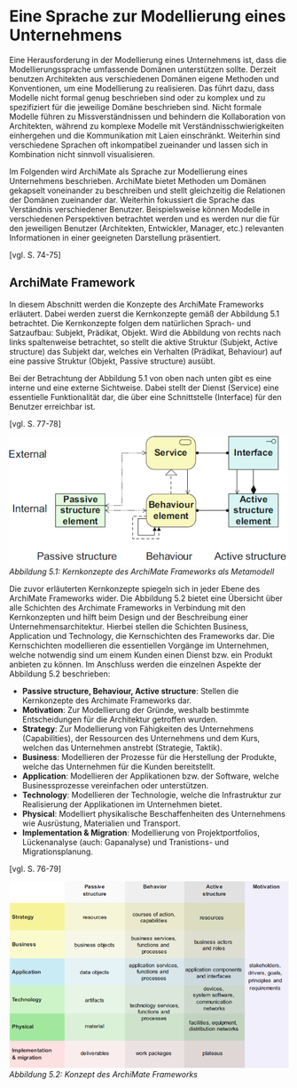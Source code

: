 # Eine Sprache zur Modellierung eines Unternehmens

Eine Herausforderung in der Modellierung eines Unternehmens ist, dass die Modellierungssprache umfassende Domänen unterstützen sollte. Derzeit benutzen Architekten aus verschiedenen Domänen eigene Methoden und Konventionen, um eine Modellierung zu realisieren. Das führt dazu, dass Modelle nicht formal genug beschrieben sind oder zu komplex und zu spezifiziert für die jeweilige Domäne beschrieben sind. Nicht formale Modelle führen zu Missverständnissen und behindern die Kollaboration von Architekten, während zu komplexe Modelle mit Verständnisschwierigkeiten einhergehen und die Kommunikation mit Laien einschränkt. Weiterhin sind verschiedene Sprachen oft inkompatibel zueinander und lassen sich in Kombination nicht sinnvoll visualisieren.

Im Folgenden wird ArchiMate als Sprache zur Modellierung eines Unternehmens beschrieben. ArchiMate bietet Methoden um Domänen gekapselt voneinander zu beschreiben und stellt gleichzeitig die Relationen der Domänen zueinander dar. Weiterhin fokussiert die Sprache das Verständnis verschiedener Benutzer. Beispielsweise können Modelle in verschiedenen Perspektiven betrachtet werden und es werden nur die für den jeweiligen Benutzer (Architekten, Entwickler, Manager, etc.) relevanten Informationen in einer geeigneten Darstellung präsentiert.

[vgl. S. 74-75]

## ArchiMate Framework
In diesem Abschnitt werden die Konzepte des ArchiMate Frameworks erläutert. Dabei werden zuerst die Kernkonzepte gemäß der Abbildung 5.1 betrachtet. Die Kernkonzepte folgen dem natürlichen Sprach- und Satzaufbau: Subjekt, Prädikat, Objekt. Wird die Abbildung von rechts nach links spaltenweise betrachtet, so stellt die aktive Struktur (Subjekt, Active structure) das Subjekt dar, welches ein Verhalten (Prädikat, Behaviour) auf eine passive Struktur (Objekt, Passive structure) ausübt.

Bei der Betrachtung der Abbildung 5.1 von oben nach unten gibt es eine interne und eine externe Sichtweise. Dabei stellt der Dienst (Service) eine essentielle Funktionalität dar, die über eine Schnittstelle (Interface) für den Benutzer erreichbar ist.

[vgl. S. 77-78]

![](/assets/ArchiMateCoreConcepts.png)
*Abbildung 5.1: Kernkonzepte des ArchiMate Frameworks als Metamodell*

Die zuvor erläuterten Kernkonzepte spiegeln sich in jeder Ebene des ArchiMate Frameworks wider. Die Abbildung 5.2 bietet eine Übersicht über alle Schichten des Archimate Frameworks in Verbindung mit den Kernkonzepten und hilft beim Design und der Beschreibung einer Unternehmensarchitektur. Hierbei stellen die Schichten Business, Application und Technology, die Kernschichten des Frameworks dar. Die Kernschichten modellieren die essentiellen Vorgänge im Unternehmen, welche notwendig sind um einem Kunden einen Dienst bzw. ein Produkt anbieten zu können. Im Anschluss werden die einzelnen Aspekte der Abbildung 5.2 beschrieben:

* __Passive structure, Behaviour, Active structure__: Stellen die Kernkonzepte des Archimate Frameworks dar.
* __Motivation__:  Zur Modellierung der Gründe, weshalb bestimmte Entscheidungen für die Architektur getroffen wurden.
* __Strategy__: Zur Modellierung von Fähigkeiten des Unternehmens (Capabilities), der Ressourcen des Unternehmens und dem Kurs, welchen das Unternehmen anstrebt (Strategie, Taktik).
* __Business__: Modellieren der Prozesse für die Herstellung der Produkte, welche das Unternehmen für die Kunden bereitstellt.
* __Application__: Modellieren der Applikationen bzw. der Software, welche Businessprozesse vereinfachen oder unterstützen.
* __Technology__: Modellieren der Technologie, welche die Infrastruktur zur Realisierung der Applikationen im Unternehmen bietet.
* __Physical__: Modelliert physikalische Beschaffenheiten des Unternehmens wie Ausrüstung, Materialien und Transport.
* __Implementation & Migration__: Modellierung von Projektportfolios, Lückenanalyse (auch: Gapanalyse) und Tranistions- und Migrationsplanung.

[vgl. S. 76-79]

![](/assets/ArchiMateConcepts.png)
*Abbildung 5.2: Konzept des ArchiMate Frameworks*




